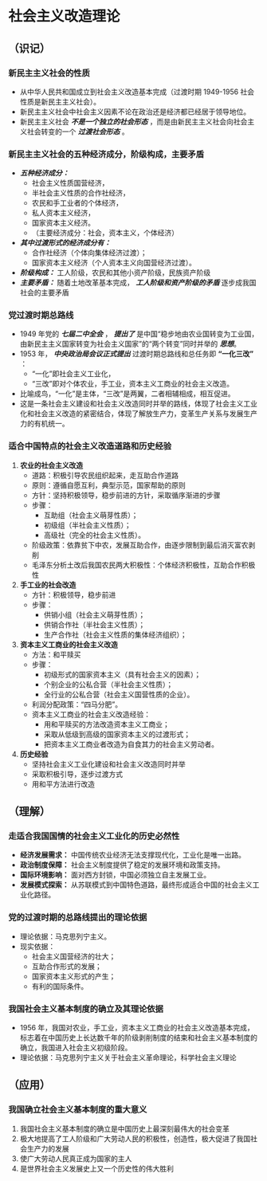 # 社会主义改造理论

## （识记）

### 新民主主义社会的性质

- 从中华人民共和国成立到社会主义改造基本完成（过渡时期 1949-1956 社会性质是新民主主义社会）。
- 新民主主义社会中社会主义因素不论在政治还是经济都已经居于领导地位。
- 新民主主义社会 ***不是一个独立的社会形态*** ，而是由新民主主义社会向社会主义社会转变的一个 ***过渡社会形态*** 。

### 新民主主义社会的五种经济成分，阶级构成，主要矛盾

- ***五种经济成分：*** 
  + 社会主义性质国营经济，
  + 半社会主义性质的合作社经济，
  + 农民和手工业者的个体经济，
  + 私人资本主义经济，
  + 国家资本主义经济。
  + （主要经济成分：社会，资本主义，个体经济）
- ***其中过渡形式的经济成分有：***
  + 合作社经济（个体向集体经济过渡）；
  + 国家资本主义经济（个人资本主义向国营经济过渡）。
- ***阶级构成：*** 工人阶级，农民和其他小资产阶级，民族资产阶级
- ***主要矛盾：*** 随着土地改革基本完成， ***工人阶级和资产阶级的矛盾*** 逐步成我国社会的主要矛盾

### 党过渡时期总路线

- 1949 年党的 ***七届二中全会*** ， ***提出了*** 是中国“稳步地由农业国转变为工业国，由新民主主义国家转变为社会主义国家”的“两个转变”同时并举的 ***思想***。
- 1953 年， ***中央政治局会议正式提出*** 过渡时期总路线和总任务即 **“一化三改”** ：
  + “一化”即社会主义工业化，
  + “三改”即对个体农业，手工业，资本主义工商业的社会主义改造。
- 比喻成鸟，“一化”是主体，“三改”是两翼，二者相辅相成，相互促进。
- 这是一条社会主义建设和社会主义改造同时并举的路线，体现了社会主义工业化和社会主义改造的紧密结合，体现了解放生产力，变革生产关系与发展生产力的有机统一。

### 适合中国特点的社会主义改造道路和历史经验

01.	**农业的社会主义改造**
    - 道路：积极引导农民组织起来，走互助合作道路
    - 原则：遵循自愿互利，典型示范，国家帮助的原则
    - 方针：坚持积极领导，稳步前进的方针，采取循序渐进的步骤
    - 步骤：
      + 互助组（社会主义萌芽性质）；
      + 初级组（半社会主义性质）；
      + 高级社（完全的社会主义性质）。
    - 阶级政策：依靠贫下中农，发展互助合作，由逐步限制到最后消灭富农剥削
    - 毛泽东分析土改后我国农民两大积极性：个体经济积极性，互助合作积极性
02.	**手工业的社会改造**
    - 方针：积极领导，稳步前进
    - 步骤：
      + 供销小组（社会主义萌芽性质）；
      + 供销合作社（半社会主义性质）；
      + 生产合作社（社会主义性质的集体经济组织）；
03.	**资本主义工商业的社会主义改造**
    - 方法：和平赎买
    - 步骤：
      + 初级形式的国家资本主义（具有社会主义的因素）；
      + 个别企业的公私合营（半社会主义性质）；
      + 全行业的公私合营（社会主义国营性质的企业）。
    - 利润分配政策：“四马分肥”。
    - 资本主义工商业的社会主义改造经验：
      + 用和平赎买的方法改造资本主义工商业；
      + 采取从低级到高级的国家资本主义的过渡形式；
      + 把资本主义工商业者改造为自食其力的社会主义劳动者。   		
04.	**历史经验**
    - 坚持社会主义工业化建设和社会主义改造同时并举
    - 采取积极引导，逐步过渡方式
    - 用和平方法进行改造

## （理解）

### 走适合我国国情的社会主义工业化的历史必然性

- **经济发展需求：** 中国传统农业经济无法支撑现代化，工业化是唯一出路。
- **政治制度保障：** 社会主义制度提供了稳定的发展环境和政策支持。
- **国际环境影响：** 面对西方封锁，中国必须独立自主发展工业。
- **发展模式探索：** 从苏联模式到中国特色道路，最终形成适合中国的社会主义工业化路径。

### 党的过渡时期的总路线提出的理论依据

- 理论依据：马克思列宁主义。
- 现实依据：
  + 社会主义国营经济的壮大；
  + 互助合作形式的发展；
  + 国家资本主义形式的产生；
  + 有利的国际条件。

### 我国社会主义基本制度的确立及其理论依据

- 1956 年，我国对农业，手工业，资本主义工商业的社会主义改造基本完成，标志着在中国历史上长达数千年的阶级剥削制度的结束和社会主义基本制度的确立，我国进入社会主义初级阶段。
- 理论依据：马克思列宁主义关于社会主义革命理论，科学社会主义理论

## （应用）

### 我国确立社会主义基本制度的重大意义

01. 我国社会主义基本制度的确立是中国历史上最深刻最伟大的社会变革
02. 极大地提高了工人阶级和广大劳动人民的积极性，创造性，极大促进了我国社会生产力的发展
03. 使广大劳动人民真正成为国家的主人
04. 是世界社会主义发展史上又一个历史性的伟大胜利
